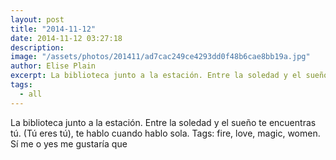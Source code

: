 ```yaml
---
layout: post
title: "2014-11-12"
date: 2014-11-12 03:27:18
description: 
image: "/assets/photos/201411/ad7cac249ce4293dd0f48b6cae8bb19a.jpg"
author: Elise Plain
excerpt: La biblioteca junto a la estación. Entre la soledad y el sueño te encuentras tú. (Tú eres tú), te hablo cuando hablo sola. Tags: fire, love, magic, women. Sí me o yes me gustaría que
tags: 
  - all
---
```


La biblioteca junto a la estación. Entre la soledad y el sueño te encuentras tú. (Tú eres tú), te hablo cuando hablo sola. Tags: fire, love, magic, women. Sí me o yes me gustaría que
<p></p>
